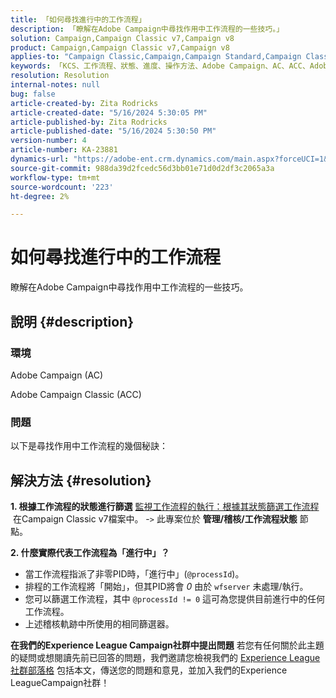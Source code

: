 ```yaml
---
title: 「如何尋找進行中的工作流程」
description: 「瞭解在Adobe Campaign中尋找作用中工作流程的一些技巧。」
solution: Campaign,Campaign Classic v7,Campaign v8
product: Campaign,Campaign Classic v7,Campaign v8
applies-to: "Campaign Classic,Campaign,Campaign Standard,Campaign Classic v7,Campaign v8"
keywords: 「KCS、工作流程、狀態、進度、操作方法、Adobe Campaign、AC、ACC、Adobe Campaign Classic」
resolution: Resolution
internal-notes: null
bug: false
article-created-by: Zita Rodricks
article-created-date: "5/16/2024 5:30:05 PM"
article-published-by: Zita Rodricks
article-published-date: "5/16/2024 5:30:50 PM"
version-number: 4
article-number: KA-23881
dynamics-url: "https://adobe-ent.crm.dynamics.com/main.aspx?forceUCI=1&pagetype=entityrecord&etn=knowledgearticle&id=d19836ed-a913-ef11-9f89-6045bd0298d4"
source-git-commit: 988da39d2fcedc56d3bb01e71d0d2df3c2065a3a
workflow-type: tm+mt
source-wordcount: '223'
ht-degree: 2%

---
```


# 如何尋找進行中的工作流程


瞭解在Adobe Campaign中尋找作用中工作流程的一些技巧。

## 說明 {#description}


### 環境

Adobe Campaign (AC)

Adobe Campaign Classic (ACC)

### 問題

以下是尋找作用中工作流程的幾個秘訣：


## 解決方法 {#resolution}


<b>1. 根據工作流程的狀態進行篩選</b>
[監視工作流程的執行：根據其狀態篩選工作流程](https://experienceleague.adobe.com/docs/campaign-classic/using/automating-with-workflows/monitoring-workflows/monitoring-workflow-execution.html?lang=en#filtering-workflows-status)  在Campaign Classic v7檔案中。
-`>`  此專案位於 <b>管理/稽核/工作流程狀態</b> 節點。

<b>2. 什麼實際代表工作流程為「進行中」？</b>
- 當工作流程指派了非零PID時，「進行中」(`@processId`)。
- 排程的工作流程將「開始」，但其PID將會 *0* 由於 `wfserver` 未處理/執行。
- 您可以篩選工作流程，其中 `@processId != 0` 這可為您提供目前進行中的任何工作流程。
- 上述稽核軌跡中所使用的相同篩選器。




<b>在我們的Experience League Campaign社群中提出問題</b>
若您有任何關於此主題的疑問或想閱讀先前已回答的問題，我們邀請您檢視我們的 [Experience League社群部落格](https://experienceleaguecommunities.adobe.com/t5/adobe-campaign-classic-blogs/introducing-top-kcs-articles-curated-for-your-troubleshooting/bc-p/672426#M132 "關注連結") 包括本文，傳送您的問題和意見，並加入我們的Experience LeagueCampaign社群！
